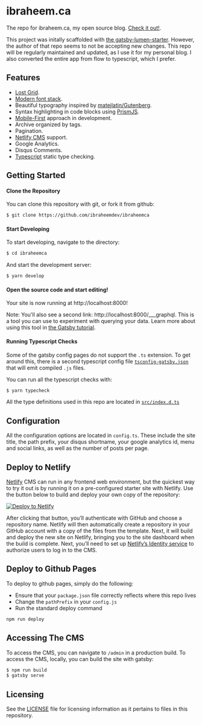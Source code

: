 # ibraheem.ca

The repo for ibraheem.ca, my open source blog. [Check it out!](https://ibraheem.ca/).

This project was initally scaffolded with [the gatsby-lumen-starter](https://github.com/alxshelepenok/gatsby-starter-lumen). However, the author of that repo seems to not be accepting new changes. This repo will be regularly maintained and updated, as I use it for my personal blog. I also converted the entire app from flow to typescript, which I prefer.

## Features
+ [Lost Grid](http://lostgrid.org).
+ [Modern font stack](https://bitsofco.de/the-new-system-font-stack).
+ Beautiful typography inspired by [matejlatin/Gutenberg](https://github.com/matejlatin/Gutenberg).
+ Syntax highlighting in code blocks using [PrismJS](http://prismjs.com).
+ [Mobile-First](https://medium.com/@mrmrs_/mobile-first-css-48bc4cc3f60f) approach in development.
+ Archive organized by tags.
+ Pagination.
+ [Netlify CMS](https://www.netlifycms.org) support.
+ Google Analytics.
+ Disqus Comments.
+ [Typescript](https://www.typescriptlang.org/) static type checking.

## Getting Started

#### Clone the Repository

You can clone this repository with git, or fork it from github:
```bash
$ git clone https://github.com/ibraheemdev/ibraheemca
```

#### Start Developing

To start developing, navigate to the directory:
```bash
$ cd ibraheemca
```

And start the development server:
```bash
$ yarn develop
```

#### Open the source code and start editing!

Your site is now running at http://localhost:8000!

Note: You'll also see a second link: http://localhost:8000/___graphql. This is a tool you can use to experiment with querying your data. Learn more about using this tool in [the Gatsby tutorial](https://www.gatsbyjs.com/tutorial/part-five/#introducing-graphiql).

#### Running Typescript Checks

Some of the gatsby config pages do not support the `.ts` extension. To get around this, there is a second typescript config file [`tsconfig-gatsby.json`](https://github.com/ibraheemdev/ibraheemca/blob/master/tsconfig-gatsby.json) that will emit compiled `.js` files.

You can run all the typescript checks with:
```bash
$ yarn typecheck
```

All the type definitions used in this repo are located in [`src/index.d.ts`](https://github.com/ibraheemdev/ibraheemca/blob/master/src/index.d.ts)

## Configuration

All the configuration options are located in `config.ts`. These include the site title, the path prefix, your disqus shortname, your google analytics id, menu and social links, as well as the number of posts per page.

## Deploy to Netlify

[Netlify](https://netlify.com) CMS can run in any frontend web environment, but the quickest way to try it out is by running it on a pre-configured starter site with Netlify. Use the button below to build and deploy your own copy of the repository:

<a href="https://app.netlify.com/start/deploy?repository=https://github.com/ibraheemdev/ibraheemca" target="_blank"><img src="https://www.netlify.com/img/deploy/button.svg" alt="Deploy to Netlify"></a>

After clicking that button, you’ll authenticate with GitHub and choose a repository name. Netlify will then automatically create a repository in your GitHub account with a copy of the files from the template. Next, it will build and deploy the new site on Netlify, bringing you to the site dashboard when the build is complete. Next, you’ll need to set up [Netlify’s Identity service](https://docs.netlify.com/visitor-access/git-gateway/#setup-and-settings) to authorize users to log in to the CMS.

## Deploy to Github Pages

To deploy to github pages, simply do the following:

- Ensure that your `package.json` file correctly reflects where this repo lives
- Change the `pathPrefix` in your `config.js`
- Run the standard deploy command

```sh
npm run deploy
```

## Accessing The CMS

To access the CMS, you can navigate to `/admin` in a production build. To access the CMS, locally, you can build the site with gatsby:
```bash
$ npm run build
$ gatsby serve
```

## Licensing

See the [LICENSE](https://github.com/ibraheemdev/ibraheemca/blob/master/LICENSE) file for licensing information as it pertains to files in this repository.
